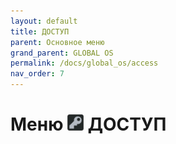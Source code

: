 ```yaml
---
layout: default
title: ДОСТУП
parent: Основное меню
grand_parent: GLOBAL OS
permalink: /docs/global_os/access
nav_order: 7
---
```


# Меню <img src="../../assets/icons/menus/m_dostup.png" width="26" height="26"> ДОСТУП
